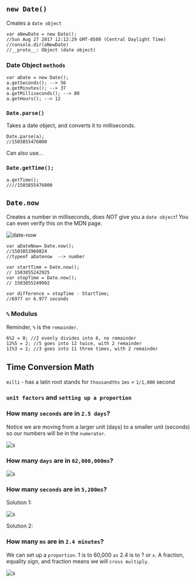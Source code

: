 ## `new Date()`

Creates a `date object`

```
var aNewDate = new Date();
//Sun Aug 27 2017 12:12:29 GMT-0500 (Central Daylight Time)
//console.dir(aNewDate)
//__proto__: Object (date object)
```

### Date Object `methods`

```
var aDate = new Date();
a.getSeconds(); --> 56
a.getMinutes(); --> 37
a.getMilliseconds(); --> 80
a.getHours(); --> 12
```

### `Date.parse()`

Takes a date object, and converts it to milliseconds. 

```
Date.parse(a);
//1503855476000
```

Can also use...

### `Date.getTime();`

```
a.getTime();
////1503855476000
```

## `Date.now`

Creates a number in milliseconds, does *NOT* give you a `date object`! You can even verify this on the MDN page.

![date-now](http://imgur.com/uSlC1uG.png)

```
var aDateNow= Date.now();
//1503853960824
//typeof aDatenow  --> number
```

```
var startTime = Date.now();
// 1503855242925
var stopTime = Date.now();
// 1503855249902

var difference = stopTime - StartTime;
//6977 or 6.977 seconds
```

### `%` Modulus 

Reminder, `%` is the `remainder`. 

```
6%2 = 0; //2 evenly divides into 6, no remainder
12%5 = 2; //5 goes into 12 twice, with 2 remainder
11%3 = 2; //3 goes into 11 three times, with 2 remainder
```

## Time Conversion Math

`milli` - has a latin root stands for `thousandths`
`1ms` = `1/1,000` second

### `unit factors` and `setting up a proportion`

### How many `seconds` are in `2.5 days`? 

Notice we are moving from a larger unit (days) to a smaller unit (seconds) so our numbers will be in the `numerator`. 

![s](http://imgur.com/vXXadFt.png)


### How many `days` are in `62,000,000ms`?

![s](http://imgur.com/qUuQRxx.png)

### How many `seconds` are in `5,200ms`?

Solution 1:

![s](http://imgur.com/As1eeSD.png)

Solution 2:

### How many `ms` are in `2.4 minutes`?

We can set up a `proportion`. 1 is to 60,000 `as` 2.4 is to ? or `x`. A fraction, equality sign, and fraction means we will `cross multiply`. 

![s](http://imgur.com/fB6E97Y.png)

